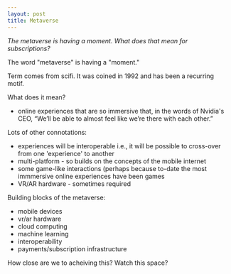 ```yaml
---
layout: post
title: Metaverse
---
```


*The metaverse is having a moment. What does that mean for subscriptions?*

<!--excerpt--> 

The word "metaverse" is having a "moment."

Term comes from scifi. It was coined in 1992 and has been a recurring motif.

What does it mean?
- online experiences that are so immersive that, in the words of Nvidia's CEO, “We’ll be able to almost feel like we’re there with each other.”

Lots of other connotations:
- experiences will be interoperable i.e., it will be possible to cross-over from one 'experience' to another
- multi-platform - so builds on the concepts of the mobile internet
- some game-like interactions (perhaps because to-date the most immmersive online experiences have been games
- VR/AR hardware - sometimes required

Building blocks of the metaverse:
- mobile devices
- vr/ar hardware
- cloud computing
- machine learning
- interoperability
- payments/subscription infrastructure

How close are we to acheiving this? Watch this space?
